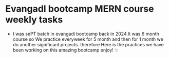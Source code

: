 # EvangadI bootcamp MERN course weekly tasks
- I was sePT batch in evangadi bootcamp back in 2024.It was 6 month course so We practice everyweek for 5 month and then  for 1 month we do another significant projects.
   therefore Here is the practices we have been working on this amazing bootcamp enjoy! ✨
